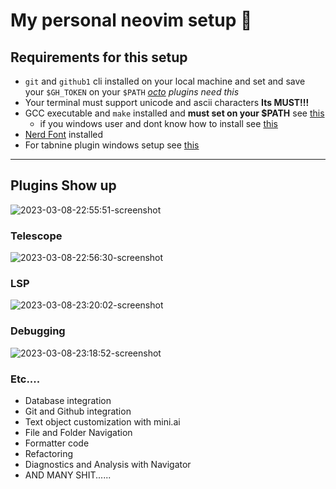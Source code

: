 # My personal neovim setup 🤡

## Requirements for this setup 
- `git` and `github1` cli installed on your local machine and set and save your `$GH_TOKEN` on your `$PATH` _[octo](https://github.com/pwntester/octo.nvim) plugins need this_
- Your terminal must support unicode and ascii characters **Its MUST!!!**
- GCC executable and `make` installed and **must set on your $PATH** see [this](https://code.visualstudio.com/docs/cpp/config-mingw)
    - if you windows user and dont know how to install see [this](https://www.mingw-w64.org)
- [Nerd Font](https://github.com/ryanoasis/nerd-fonts) installed 
- For tabnine plugin windows setup see [this](https://github.com/tzachar/cmp-tabnine)

---

## Plugins Show up
![2023-03-08-22:55:51-screenshot](https://user-images.githubusercontent.com/88357663/223770055-e182a376-a7ef-4b57-a698-4363f780704f.png)

### Telescope
![2023-03-08-22:56:30-screenshot](https://user-images.githubusercontent.com/88357663/223770014-a84fb24b-8f24-41e9-9f32-a7e011391e36.png)

### LSP
![2023-03-08-23:20:02-screenshot](https://user-images.githubusercontent.com/88357663/223769870-05435978-3007-40e8-839b-cbeb7eb72303.png)

### Debugging
![2023-03-08-23:18:52-screenshot](https://user-images.githubusercontent.com/88357663/223769975-d2f7288a-6f39-436a-a286-10a991a77db2.png)

### Etc....
- Database integration
- Git and Github integration
- Text object customization with mini.ai
- File and Folder Navigation
- Formatter code
- Refactoring
- Diagnostics and Analysis with Navigator
- AND MANY SHIT......

